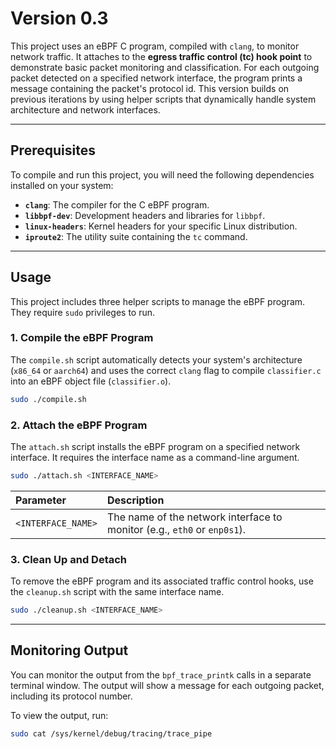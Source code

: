 # Version 0.3

This project uses an eBPF C program, compiled with `clang`, to monitor network traffic. It attaches to the **egress traffic control (tc) hook point** to demonstrate basic packet monitoring and classification. For each outgoing packet detected on a specified network interface, the program prints a message containing the packet's protocol id. This version builds on previous iterations by using helper scripts that dynamically handle system architecture and network interfaces.

-----

## Prerequisites

To compile and run this project, you will need the following dependencies installed on your system:

  * **`clang`**: The compiler for the C eBPF program.
  * **`libbpf-dev`**: Development headers and libraries for `libbpf`.
  * **`linux-headers`**: Kernel headers for your specific Linux distribution.
  * **`iproute2`**: The utility suite containing the `tc` command.

-----

## Usage

This project includes three helper scripts to manage the eBPF program. They require `sudo` privileges to run.

### 1\. Compile the eBPF Program

The `compile.sh` script automatically detects your system's architecture (`x86_64` or `aarch64`) and uses the correct `clang` flag to compile `classifier.c` into an eBPF object file (`classifier.o`).

```bash
sudo ./compile.sh
```

### 2\. Attach the eBPF Program

The `attach.sh` script installs the eBPF program on a specified network interface. It requires the interface name as a command-line argument.

```bash
sudo ./attach.sh <INTERFACE_NAME>
```

| Parameter | Description |
| :--- | :--- |
| `<INTERFACE_NAME>` | The name of the network interface to monitor (e.g., `eth0` or `enp0s1`). |

### 3\. Clean Up and Detach

To remove the eBPF program and its associated traffic control hooks, use the `cleanup.sh` script with the same interface name.

```bash
sudo ./cleanup.sh <INTERFACE_NAME>
```

-----

## Monitoring Output

You can monitor the output from the `bpf_trace_printk` calls in a separate terminal window. The output will show a message for each outgoing packet, including its protocol number.

To view the output, run:

```bash
sudo cat /sys/kernel/debug/tracing/trace_pipe
```
